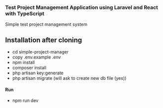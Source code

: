 ### Test Project Management Application using Laravel and React with TypeScript

Simple test project management system

## Installation after cloning
* cd simple-project-manager
* copy .env.example .env
* npm install
* composer install
* php artisan key:generate
* php artisan migrate (will ask to create new db file (yes))

#### Run
* npm run dev
